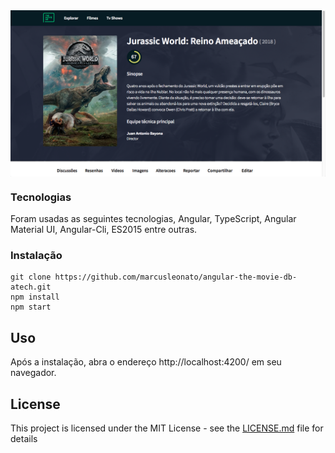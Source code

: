 

<img src="https://raw.githubusercontent.com/marcusleonato/app/master/images/tmb.png" alt=" Atech The Movie Database" align="center" />

### Tecnologias

Foram usadas as seguintes tecnologias, Angular, TypeScript, Angular Material UI, Angular-Cli, ES2015 entre outras.

### Instalação

```
git clone https://github.com/marcusleonato/angular-the-movie-db-atech.git
npm install
npm start
```

## Uso
 Após a instalação, abra o endereço http://localhost:4200/ em seu navegador.


## License

This project is licensed under the MIT License - see the [LICENSE.md](LICENSE.md) file for details
